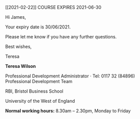 [[2021-02-22]] COURSE EXPIRES 2021-06-30

Hi James,

Your expiry date is 30/06/2021. 

Please let me know if you have any further questions.

Best wishes,

Teresa

**Teresa Wilson**

Professional Development Administrator · Tel: 0117 32 (84896)  
Professional Development Team

RBI, Bristol Business School

University of the West of England

**Normal working hours:** 8.30am – 2.30pm, Monday to Friday
